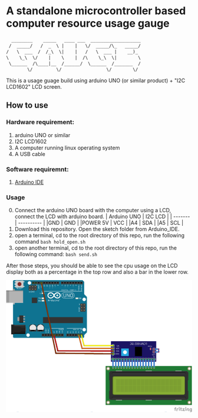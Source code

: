 # A standalone microcontroller based computer resource usage gauge

```
  ________    _____   ____ ___  ___________________
 /  _____/   /  _  \ |    |   \/  _____/\_   _____/
/   \  ___  /  /_\  \|    |   /   \  ___ |    __)_ 
\    \_\  \/    |    \    |  /\    \_\  \|        \
 \______  /\____|__  /______/  \______  /_______  /
        \/         \/                 \/        \/ 
```
This is a usage guage build using arduino UNO (or similar product) + "I2C LCD1602" LCD screen.

## How to use

### Hardware requirement:
  1. arduino UNO or similar
  2. I2C LCD1602
  3. A computer running linux operating system
  4. A USB cable
     
### Software requiremnt:
  1. [Arduino IDE](https://www.arduino.cc/en/software)

### Usage
  0. Connect the arduino UNO board with the computer using a LCD, connect the LCD with arduino board.
     | Arduino UNO    | I2C LCD     |
     | ------- | ---------- |
     |GND      | GND         |
     |POWER 5V | VCC         |
     |A4       | SDA         |
     |A5       | SCL         |
  2. Download this repository. Open the sketch folder from Arduino_IDE.
  3. open a terminal, cd to the root directory of this repo, run the following command
     ```bash hold_open.sh```
  4. open another terminal, cd to the root directory of this repo, run the following command:
     ```bash send.sh```

  After those steps, you should be able to see the cpu usage on the LCD display both as a percentage in the top row and also a bar in the lower row.

![Diagram](/gauge_bb.png)
